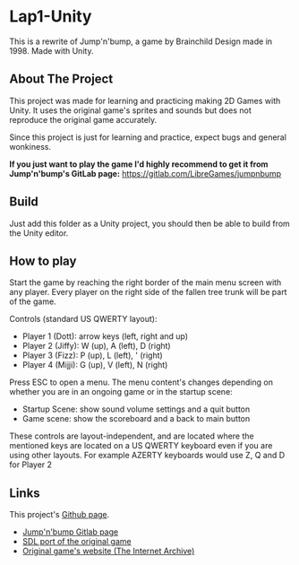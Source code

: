 # Lap1-Unity

This is a rewrite of Jump'n'bump, a game by Brainchild Design made in 1998. Made with Unity.

## About The Project

This project was made for learning and practicing making 2D Games with Unity. It uses the original game's sprites and sounds but does not reproduce the original game accurately.

Since this project is just for learning and practice, expect bugs and general wonkiness. 

**If you just want to play the game I'd highly recommend to get it from Jump'n'bump's GitLab page:** https://gitlab.com/LibreGames/jumpnbump

## Build

Just add this folder as a Unity project, you should then be able to build from the Unity editor.

## How to play

Start the game by reaching the right border of the main menu screen with any player. Every player on the right side of the fallen tree trunk will be part of the game.

Controls (standard US QWERTY layout):

- Player 1 (Dott): arrow keys (left, right and up)
- Player 2 (Jiffy): W (up), A (left), D (right)
- Player 3 (Fizz): P (up), L (left), ' (right)
- Player 4 (Mijji): G (up), V (left), N (right)

Press ESC to open a menu. The menu content's changes depending on whether you are in an ongoing game or in the startup scene:
- Startup Scene: show sound volume settings and a quit button
- Game scene: show the scoreboard and a back to main button

These controls are layout-independent, and are located where the mentioned keys are located on a US QWERTY keyboard even if you are using other layouts. For example AZERTY keyboards would use Z, Q and D for Player 2

## Links

This project's [Github page](https://github.com/serille/Lap1-Unity).

- [Jump'n'bump Gitlab page](https://gitlab.com/LibreGames/jumpnbump)
- [SDL port of the original game](http://www.icculus.org/jumpnbump/)
- [Original game's website (The Internet Archive)](https://web.archive.org/web/20180103174731/http://brainchilddesign.com/Bottom.php?Page=Games&SubPage=JnB)
